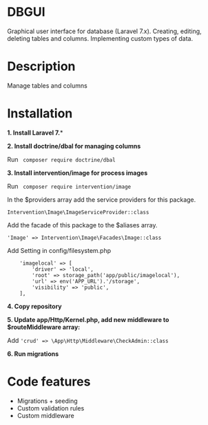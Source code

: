 # DBGUI
   Graphical user interface for database (Laravel 7.x). Creating, editing, deleting  tables and columns. Implementing custom types of data.
# Description
   Manage tables and columns
# Installation
**1. Install  Laravel 7.***
 
**2. Install doctrine/dbal  for managing columns** 
 
Run ` composer require doctrine/dbal`

**3. Install intervention/image  for process images** 
 
Run ` composer require intervention/image`

In the $providers array add the service providers for this package.
  
`Intervention\Image\ImageServiceProvider::class`

Add the facade of this package to the $aliases array.
  
`'Image' => Intervention\Image\Facades\Image::class`

Add Setting in config/filesystem.php 
 
        'imagelocal' => [
            'driver' => 'local',
            'root' => storage_path('app/public/imagelocal'),
            'url' => env('APP_URL').'/storage',
            'visibility' => 'public',
        ],
 
 **4. Copy  repository**
 
 **5. Update app/Http/Kernel.php, add new middleware to $routeMiddleware array:**
   
Add `'crud' => \App\Http\Middleware\CheckAdmin::class`
    
**6. Run migrations**

 # Code features
  - Migrations + seeding
  - Custom validation rules
  - Custom middleware  
